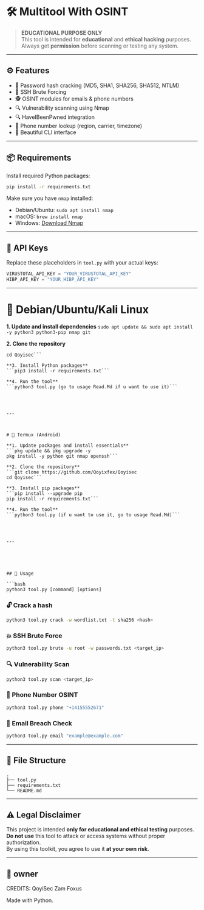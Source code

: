 # 🛠️ Multitool With OSINT


> **EDUCATIONAL PURPOSE ONLY**  
> This tool is intended for **educational** and **ethical hacking** purposes. Always get **permission** before scanning or testing any system.

---

## ⚙️ Features

- 🔐 Password hash cracking (MD5, SHA1, SHA256, SHA512, NTLM)
- 🚪 SSH Brute Forcing
- 🕵️ OSINT modules for emails & phone numbers
- 🔍 Vulnerability scanning using Nmap
- 🔍 HaveIBeenPwned integration
- 📱 Phone number lookup (region, carrier, timezone)
- 🧠 Beautiful CLI interface

---

## 📦 Requirements

Install required Python packages:

```bash
pip install -r requirements.txt
```

Make sure you have `nmap` installed:

- Debian/Ubuntu: `sudo apt install nmap`
- macOS: `brew install nmap`
- Windows: [Download Nmap](https://nmap.org/download.html)

---

## 🔑 API Keys

Replace these placeholders in `tool.py` with your actual keys:

```python
VIRUSTOTAL_API_KEY = "YOUR_VIRUSTOTAL_API_KEY"
HIBP_API_KEY = "YOUR_HIBP_API_KEY"
```

---

# 🐧 Debian/Ubuntu/Kali Linux
**1. Update and install dependencies**
```sudo apt update && sudo apt install -y python3 python3-pip nmap git```

**2. Clone the repository**
```git clone https://github.com/Qoyixfex/Qoyisec
cd Qoyisec```

**3. Install Python packages**
```pip3 install -r requirements.txt```

**4. Run the tool**
```python3 tool.py (go to usage Read.Md if u want to use it)```




---



# 📱 Termux (Android)

**1. Update packages and install essentials**
```pkg update && pkg upgrade -y
pkg install -y python git nmap openssh```

**2. Clone the repository**
```git clone https://github.com/Qoyixfex/Qoyisec
cd Qoyisec```

**3. Install pip packages**
```pip install --upgrade pip
pip install -r requirements.txt```

**4. Run the tool**
```python3 tool.py (if u want to use it, go to usage Read.Md)```




---





## 🚀 Usage

```bash
python3 tool.py [command] [options]
```

### 🔓 Crack a hash

```bash
python3 tool.py crack -w wordlist.txt -t sha256 <hash>
```

### 💥 SSH Brute Force

```bash
python3 tool.py brute -u root -w passwords.txt <target_ip>
```

### 🔍 Vulnerability Scan

```bash
python3 tool.py scan <target_ip>
```

### 📱 Phone Number OSINT

```bash
python3 tool.py phone "+14155552671"
```

### 📧 Email Breach Check

```bash
python3 tool.py email "example@example.com"
```

---

## 📁 File Structure

```text
.
├── tool.py
├── requirements.txt
└── README.md
```

---

## ⚠️ Legal Disclaimer

This project is intended **only for educational and ethical testing** purposes.  
**Do not use** this tool to attack or access systems without proper authorization.  
By using this toolkit, you agree to use it **at your own risk**.

---

## 🤖 owner
CREDITS:
QoyiSec
Zam
Foxus

Made with Python.
